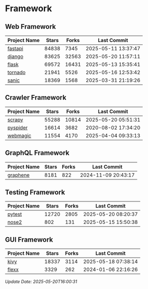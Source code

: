 # Framework

## Web Framework
| Project Name | Stars | Forks | Last Commit |
| ------------ | ----- | ----- | ----------- |
| [fastapi](https://github.com/fastapi/fastapi) | 84838 | 7345 | 2025-05-11 13:37:47 |
| [django](https://github.com/django/django) | 83625 | 32563 | 2025-05-20 11:57:11 |
| [flask](https://github.com/pallets/flask) | 69572 | 16431 | 2025-05-13 15:35:41 |
| [tornado](https://github.com/tornadoweb/tornado) | 21941 | 5526 | 2025-05-16 12:53:42 |
| [sanic](https://github.com/sanic-org/sanic) | 18369 | 1568 | 2025-03-31 21:19:26 |

## Crawler Framework
| Project Name | Stars | Forks | Last Commit |
| ------------ | ----- | ----- | ----------- |
| [scrapy](https://github.com/scrapy/scrapy) | 55288 | 10814 | 2025-05-20 05:51:31 |
| [pyspider](https://github.com/binux/pyspider) | 16614 | 3682 | 2020-08-02 17:34:20 |
| [webmagic](https://github.com/code4craft/webmagic) | 11554 | 4170 | 2025-04-04 09:33:13 |

## GraphQL Framework
| Project Name | Stars | Forks | Last Commit |
| ------------ | ----- | ----- | ----------- |
| [graphene](https://github.com/graphql-python/graphene) | 8181 | 822 | 2024-11-09 20:43:17 |

## Testing Framework
| Project Name | Stars | Forks | Last Commit |
| ------------ | ----- | ----- | ----------- |
| [pytest](https://github.com/pytest-dev/pytest) | 12720 | 2805 | 2025-05-20 08:20:37 |
| [nose2](https://github.com/nose-devs/nose2) | 802 | 131 | 2025-05-15 15:50:38 |

## GUI Framework
| Project Name | Stars | Forks | Last Commit |
| ------------ | ----- | ----- | ----------- |
| [kivy](https://github.com/kivy/kivy) | 18337 | 3114 | 2025-05-18 07:38:14 |
| [flexx](https://github.com/flexxui/flexx) | 3329 | 262 | 2024-01-06 22:16:26 |

*Update Date: 2025-05-20T16:00:31*